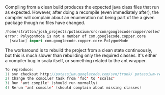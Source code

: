 Compiling from a clean build produces the expected java class files that run as expected.  However, after doing a recompile (even immediately after), the compiler will complain about an enumeration not being part of the a given package though no files have changed.  

```scala
/home/stratton/josh_projects/potassium/src/com/googlecode/copper/select/Select.scala:8:
error: PolygonMode is not a member of com.googlecode.copper.core
  [scalac] import com.googlecode.copper.core.PolygonMode
```

The workaround is to rebuild the project from a clean state continuously, but this is much slower than rebuilding only the required classes.  It's either a compiler bug in scala itself, or something related to the ant wrapper.  

```scala
To reproduce:
1) svn checkout http://potassium.googlecode.com/svn/trunk/ potassium-read-only
2) Change the compiler task from 'fsc' to 'scalac'
3) Run 'ant compile' (should run normally)
4) Rerun 'ant compile' (should complain about missing classes)
```
